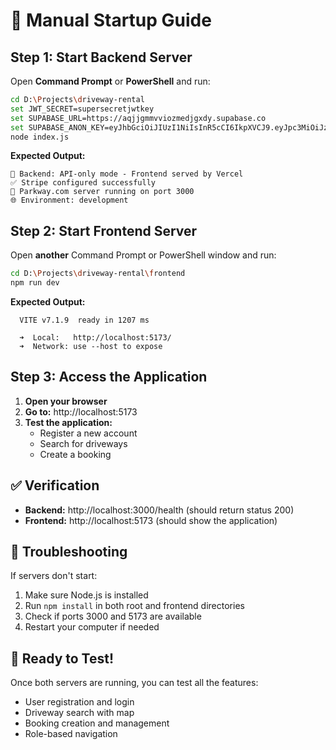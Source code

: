 # 🚀 Manual Startup Guide

## **Step 1: Start Backend Server**

Open **Command Prompt** or **PowerShell** and run:

```bash
cd D:\Projects\driveway-rental
set JWT_SECRET=supersecretjwtkey
set SUPABASE_URL=https://aqjjgmmvviozmedjgxdy.supabase.co
set SUPABASE_ANON_KEY=eyJhbGciOiJIUzI1NiIsInR5cCI6IkpXVCJ9.eyJpc3MiOiJzdXBhYmFzZSIsInJlZiI6ImFxampnbW12dmlvem1lZGpneGR5Iiwicm9sZSI6ImFub24iLCJpYXQiOjE3NjEzMjA5MTUsImV4cCI6MjA3Njg5NjkxNX0.XCQQfVAGDTnDqC4W6RHMd8Rmj3C8UyFUmE-S18JVLWk
node index.js
```

**Expected Output:**
```
🚀 Backend: API-only mode - Frontend served by Vercel
✅ Stripe configured successfully
🌟 Parkway.com server running on port 3000
🌐 Environment: development
```

## **Step 2: Start Frontend Server**

Open **another** Command Prompt or PowerShell window and run:

```bash
cd D:\Projects\driveway-rental\frontend
npm run dev
```

**Expected Output:**
```
  VITE v7.1.9  ready in 1207 ms

  ➜  Local:   http://localhost:5173/
  ➜  Network: use --host to expose
```

## **Step 3: Access the Application**

1. **Open your browser**
2. **Go to:** http://localhost:5173
3. **Test the application:**
   - Register a new account
   - Search for driveways
   - Create a booking

## **✅ Verification**

- **Backend:** http://localhost:3000/health (should return status 200)
- **Frontend:** http://localhost:5173 (should show the application)

## **🔧 Troubleshooting**

If servers don't start:
1. Make sure Node.js is installed
2. Run `npm install` in both root and frontend directories
3. Check if ports 3000 and 5173 are available
4. Restart your computer if needed

## **🎉 Ready to Test!**

Once both servers are running, you can test all the features:
- User registration and login
- Driveway search with map
- Booking creation and management
- Role-based navigation
